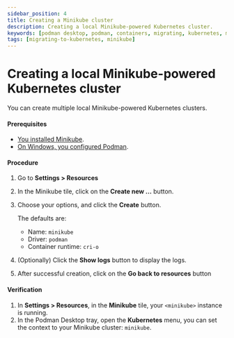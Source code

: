```yaml
---
sidebar_position: 4
title: Creating a Minikube cluster
description: Creating a local Minikube-powered Kubernetes cluster.
keywords: [podman desktop, podman, containers, migrating, kubernetes, minikube]
tags: [migrating-to-kubernetes, minikube]
---
```


# Creating a local Minikube-powered Kubernetes cluster

You can create multiple local Minikube-powered Kubernetes clusters.

#### Prerequisites

- [You installed Minikube](/docs/kubernetes/minikube/installing-minikube).
- [On Windows, you configured Podman](/docs/kubernetes/minikube/configuring-podman-for-minikube-on-windows).

#### Procedure

1. Go to **<icon icon="fa-solid fa-cog" size="lg" /> Settings > Resources**
1. In the Minikube tile, click on the **Create new ...** button.
1. Choose your options, and click the **Create** button.

   The defaults are:

   - Name: `minikube`
   - Driver: `podman`
   - Container runtime: `cri-o`

1. (Optionally) Click the **Show logs** button to display the logs.
1. After successful creation, click on the **Go back to resources** button

#### Verification

1. In **<icon icon="fa-solid fa-cog" size="lg" /> Settings > Resources**, in the **Minikube** tile, your `<minikube>` instance is running.
1. In the Podman Desktop tray, open the **Kubernetes** menu, you can set the context to your Minikube cluster: `minikube`.
